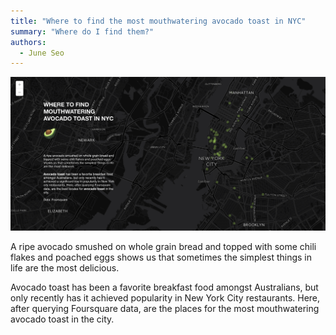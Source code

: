 ```yaml
---
title: "Where to find the most mouthwatering avocado toast in NYC"
summary: "Where do I find them?"
authors:
  - June Seo
---
```


![](IMAGE.png)

A ripe avocado smushed on whole grain bread and topped with some chili flakes and poached eggs shows us that sometimes the simplest things in life are the most delicious.

Avocado toast has been a favorite breakfast food amongst Australians, but only recently has it achieved popularity in New York City restaurants. Here, after querying Foursquare data, are the places for the most mouthwatering avocado toast in the city.
